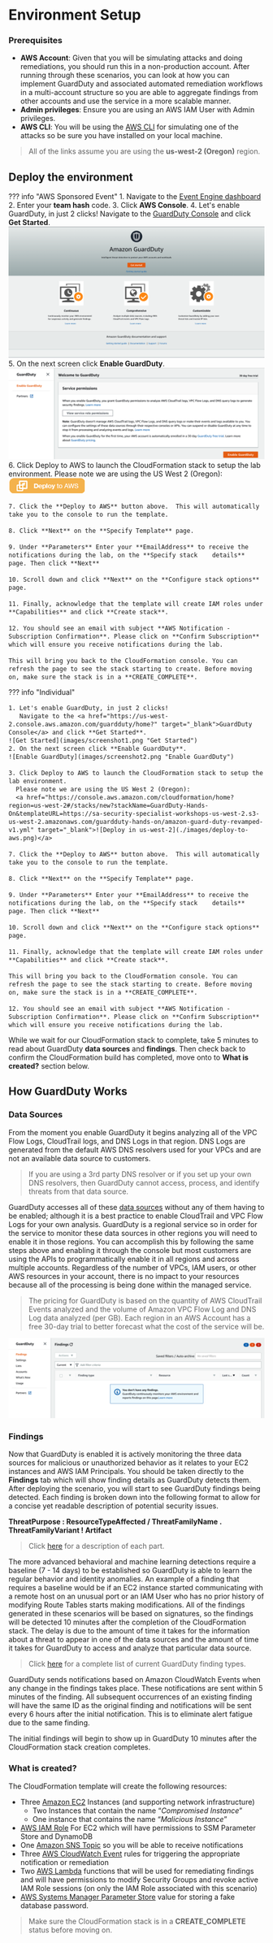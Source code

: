 # Environment Setup

### Prerequisites

* **AWS Account**: Given that you will be simulating attacks and doing remediations, you should run this in a non-production account. After running through these scenarios, you can look at how you can implement GuardDuty and associated automated remediation workflows in a multi-account structure so you are able to aggregate findings from other accounts and use the service in a more scalable manner.
* **Admin privileges**: Ensure you are using an AWS IAM User with Admin privileges.
* **AWS CLI**: You will be using the <a href="https://docs.aws.amazon.com/cli/latest/userguide/cli-chap-install.html" target="_blank">AWS CLI</a> for simulating one of the attacks so be sure you have installed on your local machine.

> All of the links assume you are using the **us-west-2 (Oregon)** region.

## Deploy the environment

??? info "AWS Sponsored Event"
    1. Navigate to the <a href="https://dashboard.eventengine.run" target="_blank">Event Engine dashboard</a>
	  2. Enter your **team hash** code.
	  3. Click **AWS Console**.
    4. Let's enable GuardDuty, in just 2 clicks! Navigate to the <a href="https://us-west-2.console.aws.amazon.com/guardduty/home?" target="_blank">GuardDuty Console</a> and click **Get Started**.
    ![Get Started](images/screenshot1.png "Get Started")
    5. On the next screen click **Enable GuardDuty**.
    ![Enable GuardDuty](images/screenshot2.png "Enable GuardDuty")
    6. Click Deploy to AWS to launch the CloudFormation stack to setup the lab environment.
      Please note we are using the US West 2 (Oregon):
      <a href="https://console.aws.amazon.com/cloudformation/home?region=us-west-2#/stacks/new?stackName=GuardDuty-Hands-On&templateURL=https://sa-security-specialist-workshops-us-west-2.s3-us-west-2.amazonaws.com/guardduty-hands-on/amazon-guard-duty-revamped-v1.yml" target="_blank">![Deploy in us-west-2](./images/deploy-to-aws.png)</a>

    7. Click the **Deploy to AWS** button above.  This will automatically take you to the console to run the template.  

    8. Click **Next** on the **Specify Template** page.

    9. Under **Parameters** Enter your **EmailAddress** to receive the notifications during the lab, on the **Specify stack    details** page. Then click **Next**

    10. Scroll down and click **Next** on the **Configure stack options** page.

    11. Finally, acknowledge that the template will create IAM roles under **Capabilities** and click **Create stack**.

    12. You should see an email with subject **AWS Notification - Subscription Confirmation**. Please click on **Confirm Subscription** which will ensure you receive notifications during the lab.

    This will bring you back to the CloudFormation console. You can refresh the page to see the stack starting to create. Before moving on, make sure the stack is in a **CREATE_COMPLETE**.

??? info "Individual"


    1. Let's enable GuardDuty, in just 2 clicks!
       Navigate to the <a href="https://us-west-2.console.aws.amazon.com/guardduty/home?" target="_blank">GuardDuty Console</a> and click **Get Started**.
    ![Get Started](images/screenshot1.png "Get Started")
    2. On the next screen click **Enable GuardDuty**.
    ![Enable GuardDuty](images/screenshot2.png "Enable GuardDuty")

    3. Click Deploy to AWS to launch the CloudFormation stack to setup the lab environment.
      Please note we are using the US West 2 (Oregon):
      <a href="https://console.aws.amazon.com/cloudformation/home?region=us-west-2#/stacks/new?stackName=GuardDuty-Hands-On&templateURL=https://sa-security-specialist-workshops-us-west-2.s3-us-west-2.amazonaws.com/guardduty-hands-on/amazon-guard-duty-revamped-v1.yml" target="_blank">![Deploy in us-west-2](./images/deploy-to-aws.png)</a>

    7. Click the **Deploy to AWS** button above.  This will automatically take you to the console to run the template.  

    8. Click **Next** on the **Specify Template** page.

    9. Under **Parameters** Enter your **EmailAddress** to receive the notifications during the lab, on the **Specify stack    details** page. Then click **Next**

    10. Scroll down and click **Next** on the **Configure stack options** page.

    11. Finally, acknowledge that the template will create IAM roles under **Capabilities** and click **Create stack**.

    This will bring you back to the CloudFormation console. You can refresh the page to see the stack starting to create. Before moving on, make sure the stack is in a **CREATE_COMPLETE**.

    12. You should see an email with subject **AWS Notification - Subscription Confirmation**. Please click on **Confirm Subscription** which will ensure you receive notifications during the lab.

While we wait for our CloudFormation stack to complete, take 5 minutes to read about GuardDuty **data sources** and **findings**. Then check back to confirm the CloudFormation build has completed, move onto to **What is created?** section below.


## How GuardDuty Works
### Data Sources

From the moment you enable GuardDuty it begins analyzing all of the VPC Flow Logs, CloudTrail logs, and DNS Logs in that region. DNS Logs are generated from the default AWS DNS resolvers used for your VPCs and are not an available data source to customers.  

> If you are using a 3rd party DNS resolver or if you set up your own DNS resolvers, then GuardDuty cannot access, process, and identify threats from that data source.

GuardDuty accesses all of these <a href="https://docs.aws.amazon.com/guardduty/latest/ug/guardduty_data-sources.html" target="_blank">data sources</a> without any of them having to be enabled; although it is a best practice to enable CloudTrail and VPC Flow Logs for your own analysis. GuardDuty is a regional service so in order for the service to monitor these data sources in other regions you will need to enable it in those regions.  You can accomplish this by following the same steps above and enabling it through the console but most customers are using the APIs to programmatically enable it in all regions and across multiple accounts.  Regardless of the number of VPCs, IAM users, or other AWS resources in your account, there is no impact to your resources because all of the processing is being done within the managed service.

> The pricing for GuardDuty is based on the quantity of AWS CloudTrail Events analyzed and the volume of Amazon VPC Flow Log and DNS Log data analyzed (per GB).  Each region in an AWS Account has a free 30-day trial to better forecast what the cost of the service will be.

![GuardDuty Enabled](images/screenshot3.png "GuardDuty Enabled")

### Findings

Now that GuardDuty is enabled it is actively monitoring the three data sources for malicious or unauthorized behavior as it relates to your EC2 instances and AWS IAM Principals.  You should be taken directly to the **Findings** tab which will show finding details as GuardDuty detects them. After deploying the scenario, you will start to see GuardDuty findings being detected.  Each finding is broken down into the following format to allow for a concise yet readable description of potential security issues.

**ThreatPurpose : ResourceTypeAffected / ThreatFamilyName . ThreatFamilyVariant ! Artifact**

> Click <a href="https://docs.aws.amazon.com/guardduty/latest/ug/guardduty_finding-format.html" target="_blank">here</a> for a description of each part.

The more advanced behavioral and machine learning detections require a baseline (7 - 14 days) to be established so GuardDuty is able to learn the regular behavior and identity anomalies. An example of a finding that requires a baseline would be if an EC2 instance started communicating with a remote host on an unusual port or an IAM User who has no prior history of modifying Route Tables starts making modifications.  All of the findings generated in these scenarios will be based on signatures, so the findings will be detected 10 minutes after the completion of the CloudFormation stack.  The delay is due to the amount of time it takes for the information about a threat to appear in one of the data sources and the amount of time it takes for GuardDuty to access and analyze that particular data source.  

> Click <a href="https://docs.aws.amazon.com/guardduty/latest/ug/guardduty_finding-types-active.html" target="_blank">here</a> for a complete list of current GuardDuty finding types.

GuardDuty sends notifications based on Amazon CloudWatch Events when any change in the findings takes place. These notifications are sent within 5 minutes of the finding. All subsequent occurrences of an existing finding will have the same ID as the original finding and notifications will be sent every 6 hours after the initial notification.  This is to eliminate alert fatigue due to the same finding.

The initial findings will begin to show up in GuardDuty 10 minutes after the CloudFormation stack creation completes.

### What is created?

The CloudFormation template will create the following resources:

  * Three <a href="https://aws.amazon.com/ec2/" target="_blank">Amazon EC2</a> Instances (and supporting network infrastructure)
    * Two Instances that contain the name “*Compromised Instance*”
    * One instance that contains the name “*Malicious Instance*”
  * <a href="https://docs.aws.amazon.com/IAM/latest/UserGuide/id_roles.html" target="_blank">AWS IAM Role</a> For EC2 which will have permissions to SSM Parameter Store and DynamoDB
  * One <a href="https://docs.aws.amazon.com/sns/latest/dg/GettingStarted.html" target="_blank">Amazon SNS Topic</a> so you will be able to receive notifications
  * Three <a href="https://docs.aws.amazon.com/AmazonCloudWatch/latest/events/WhatIsCloudWatchEvents.html" target="_blank">AWS CloudWatch Event</a> rules for triggering the appropriate notification or remediation
  * Two <a href="https://aws.amazon.com/lambda/" target="_blank">AWS Lambda</a> functions that will be used for remediating findings and will have permissions to modify Security Groups and revoke active IAM Role sessions (on only the IAM Role associated with this scenario)
  * <a href="https://docs.aws.amazon.com/systems-manager/latest/userguide/systems-manager-paramstore.html" target="_blank">AWS Systems Manager Parameter Store</a> value for storing a fake database password.

> Make sure the CloudFormation stack is in a **CREATE_COMPLETE** status before moving on.
